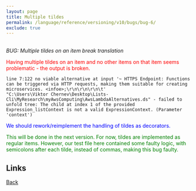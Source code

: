 ```yaml
---
layout: page
title: Multiple tildes
permalink: /language/reference/versioning/v10/bugs/bug-6/
exclude: true
---
```

<br>_BUG: Multiple tildes on an item break translation_

<span style="color:red">Having multiple tildes on an item and no other items on that item seems problematic - the output is broken.</span>

```
line 7:122 no viable alternative at input '~ HTTPS Endpoint: Functions can be triggered via HTTP requests, making them suitable for creating microservices. <infoe>;\r\n\r\n\r\n\t'
"C:\Users\Viktor Chernev\Desktop\Lists-Cli\MyResearch\myAwsComputing\AwsLambdaAlternatives.ds" - failed to unfold tree: The child at index 1 of the provided Expression_listContext is not a valid ExpressionContext. (Parameter 'context')
```

<span style="color:blue">We should rework/reimplement the handling of tildes as decorators.</span>

<span style="color:green">This will be done in the next version. For now, tildes are implemented as regular items. However, our test file here contained some faulty logic, with semicolons after each tilde, instead of commas, making this bug faulty.</span>


## Links
[Back](/language/reference/versioning/v10/transpiler10/)